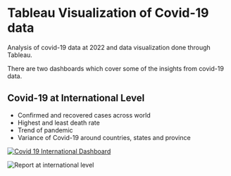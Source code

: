 
# Tableau Visualization of Covid-19 data
Analysis of covid-19 data at 2022 and data visualization done through Tableau.

There are two dashboards which cover some of the insights from covid-19 data.




## Covid-19 at International Level

- Confirmed and recovered cases across world
- Highest and least death rate
- Trend of pandemic
- Variance of Covid-19 around countries, states and province


<div class='tableauPlaceholder' id='viz1664214067532' style='position: relative'><noscript><a href='#'><img alt='Covid 19 International Dashboard ' src='https:&#47;&#47;public.tableau.com&#47;static&#47;images&#47;Co&#47;Covid19DataAnalysis_16639513576790&#47;Covid19InternationalDashboard&#47;1_rss.png' style='border: none' /></a></noscript><object class='tableauViz'  style='display:none;'><param name='host_url' value='https%3A%2F%2Fpublic.tableau.com%2F' /> <param name='embed_code_version' value='3' /> <param name='site_root' value='' /><param name='name' value='Covid19DataAnalysis_16639513576790&#47;Covid19InternationalDashboard' /><param name='tabs' value='no' /><param name='toolbar' value='yes' /><param name='static_image' value='https:&#47;&#47;public.tableau.com&#47;static&#47;images&#47;Co&#47;Covid19DataAnalysis_16639513576790&#47;Covid19InternationalDashboard&#47;1.png' /> <param name='animate_transition' value='yes' /><param name='display_static_image' value='yes' /><param name='display_spinner' value='yes' /><param name='display_overlay' value='yes' /><param name='display_count' value='yes' /><param name='language' value='en-US' /></object></div>

![Report at international level](https://public.tableau.com/views/Covid19DataAnalysis_16639513576790/Covid19InternationalDashboard?:language=en-US&:display_count=n&:origin=viz_share_link)

